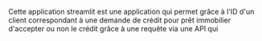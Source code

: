 Cette application streamlit est une application qui permet grâce à l'ID d'un client correspondant à une demande de crédit pour prêt immobilier d'accepter ou non le crédit grâce à une requête via une API qui 
